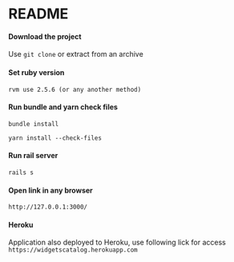 # README

#### Download the project
Use  `git clone` or extract from an archive

#### Set ruby version

`rvm use 2.5.6 (or any another method)`

#### Run bundle and yarn check files

`bundle install`

`yarn install --check-files`

#### Run rail server

`rails s`

#### Open link in any browser


`http://127.0.0.1:3000/`

#### Heroku

Application also deployed to Heroku, use following lick for access
`https://widgetscatalog.herokuapp.com`